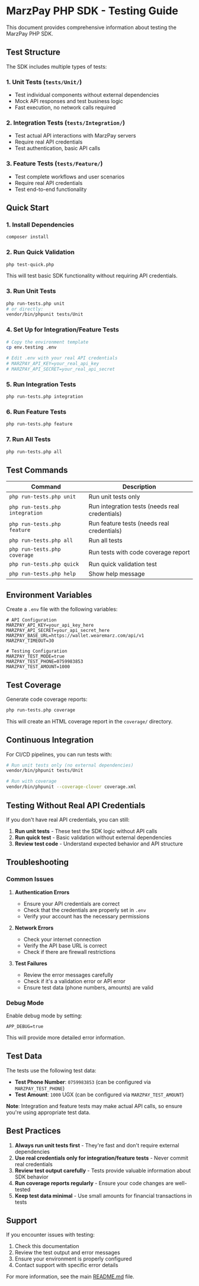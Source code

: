 # MarzPay PHP SDK - Testing Guide

This document provides comprehensive information about testing the MarzPay PHP SDK.

## Test Structure

The SDK includes multiple types of tests:

### 1. Unit Tests (`tests/Unit/`)
- Test individual components without external dependencies
- Mock API responses and test business logic
- Fast execution, no network calls required

### 2. Integration Tests (`tests/Integration/`)
- Test actual API interactions with MarzPay servers
- Require real API credentials
- Test authentication, basic API calls

### 3. Feature Tests (`tests/Feature/`)
- Test complete workflows and user scenarios
- Require real API credentials
- Test end-to-end functionality

## Quick Start

### 1. Install Dependencies
```bash
composer install
```

### 2. Run Quick Validation
```bash
php test-quick.php
```

This will test basic SDK functionality without requiring API credentials.

### 3. Run Unit Tests
```bash
php run-tests.php unit
# or directly:
vendor/bin/phpunit tests/Unit
```

### 4. Set Up for Integration/Feature Tests
```bash
# Copy the environment template
cp env.testing .env

# Edit .env with your real API credentials
# MARZPAY_API_KEY=your_real_api_key
# MARZPAY_API_SECRET=your_real_api_secret
```

### 5. Run Integration Tests
```bash
php run-tests.php integration
```

### 6. Run Feature Tests
```bash
php run-tests.php feature
```

### 7. Run All Tests
```bash
php run-tests.php all
```

## Test Commands

| Command | Description |
|---------|-------------|
| `php run-tests.php unit` | Run unit tests only |
| `php run-tests.php integration` | Run integration tests (needs real credentials) |
| `php run-tests.php feature` | Run feature tests (needs real credentials) |
| `php run-tests.php all` | Run all tests |
| `php run-tests.php coverage` | Run tests with code coverage report |
| `php run-tests.php quick` | Run quick validation test |
| `php run-tests.php help` | Show help message |

## Environment Variables

Create a `.env` file with the following variables:

```env
# API Configuration
MARZPAY_API_KEY=your_api_key_here
MARZPAY_API_SECRET=your_api_secret_here
MARZPAY_BASE_URL=https://wallet.wearemarz.com/api/v1
MARZPAY_TIMEOUT=30

# Testing Configuration
MARZPAY_TEST_MODE=true
MARZPAY_TEST_PHONE=0759983853
MARZPAY_TEST_AMOUNT=1000
```

## Test Coverage

Generate code coverage reports:

```bash
php run-tests.php coverage
```

This will create an HTML coverage report in the `coverage/` directory.

## Continuous Integration

For CI/CD pipelines, you can run tests with:

```bash
# Run unit tests only (no external dependencies)
vendor/bin/phpunit tests/Unit

# Run with coverage
vendor/bin/phpunit --coverage-clover coverage.xml
```

## Testing Without Real API Credentials

If you don't have real API credentials, you can still:

1. **Run unit tests** - These test the SDK logic without API calls
2. **Run quick test** - Basic validation without external dependencies
3. **Review test code** - Understand expected behavior and API structure

## Troubleshooting

### Common Issues

1. **Authentication Errors**
   - Ensure your API credentials are correct
   - Check that the credentials are properly set in `.env`
   - Verify your account has the necessary permissions

2. **Network Errors**
   - Check your internet connection
   - Verify the API base URL is correct
   - Check if there are firewall restrictions

3. **Test Failures**
   - Review the error messages carefully
   - Check if it's a validation error or API error
   - Ensure test data (phone numbers, amounts) are valid

### Debug Mode

Enable debug mode by setting:
```env
APP_DEBUG=true
```

This will provide more detailed error information.

## Test Data

The tests use the following test data:
- **Test Phone Number**: `0759983853` (can be configured via `MARZPAY_TEST_PHONE`)
- **Test Amount**: `1000` UGX (can be configured via `MARZPAY_TEST_AMOUNT`)

**Note**: Integration and feature tests may make actual API calls, so ensure you're using appropriate test data.

## Best Practices

1. **Always run unit tests first** - They're fast and don't require external dependencies
2. **Use real credentials only for integration/feature tests** - Never commit real credentials
3. **Review test output carefully** - Tests provide valuable information about SDK behavior
4. **Run coverage reports regularly** - Ensure your code changes are well-tested
5. **Keep test data minimal** - Use small amounts for financial transactions in tests

## Support

If you encounter issues with testing:

1. Check this documentation
2. Review the test output and error messages
3. Ensure your environment is properly configured
4. Contact support with specific error details

For more information, see the main [README.md](README.md) file.
